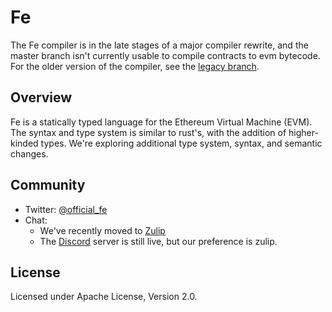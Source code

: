 
# Fe

The Fe compiler is in the late stages of a major compiler rewrite, and the master branch isn't currently usable to compile contracts to evm bytecode.
For the older version of the compiler, see the [legacy branch](https://github.com/ethereum/fe/tree/legacy).

## Overview

Fe is a statically typed language for the Ethereum Virtual Machine (EVM). The syntax and type system is similar to rust's, with the addition of higher-kinded types. We're exploring additional type system, syntax, and semantic changes.

## Community

- Twitter: [@official_fe](https://twitter.com/official_fe)
- Chat:
  - We've recently moved to [Zulip](https://fe-lang.zulipchat.com/join/dqvssgylulrmjmp2dx7vcbrq/)
  - The [Discord](https://discord.com/invite/ywpkAXFjZH) server is still live, but our preference is zulip.

## License

Licensed under Apache License, Version 2.0.
